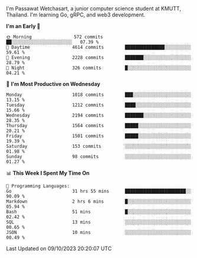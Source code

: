 
I'm Passawat Wetchasart, a junior computer science student at KMUTT, Thailand. I'm learning Go, gRPC, and web3 development.



<!--START_SECTION:waka-->
**I'm an Early 🐤** 

```text
🌞 Morning                572 commits         ██░░░░░░░░░░░░░░░░░░░░░░░   07.39 % 
🌆 Daytime                4614 commits        ███████████████░░░░░░░░░░   59.61 % 
🌃 Evening                2228 commits        ███████░░░░░░░░░░░░░░░░░░   28.79 % 
🌙 Night                  326 commits         █░░░░░░░░░░░░░░░░░░░░░░░░   04.21 % 
```
📅 **I'm Most Productive on Wednesday** 

```text
Monday                   1018 commits        ███░░░░░░░░░░░░░░░░░░░░░░   13.15 % 
Tuesday                  1212 commits        ████░░░░░░░░░░░░░░░░░░░░░   15.66 % 
Wednesday                2194 commits        ███████░░░░░░░░░░░░░░░░░░   28.35 % 
Thursday                 1564 commits        █████░░░░░░░░░░░░░░░░░░░░   20.21 % 
Friday                   1501 commits        █████░░░░░░░░░░░░░░░░░░░░   19.39 % 
Saturday                 153 commits         ░░░░░░░░░░░░░░░░░░░░░░░░░   01.98 % 
Sunday                   98 commits          ░░░░░░░░░░░░░░░░░░░░░░░░░   01.27 % 
```


📊 **This Week I Spent My Time On** 

```text
💬 Programming Languages: 
Go                       31 hrs 55 mins      ███████████████████████░░   90.09 % 
Markdown                 2 hrs 6 mins        █░░░░░░░░░░░░░░░░░░░░░░░░   05.94 % 
Bash                     51 mins             █░░░░░░░░░░░░░░░░░░░░░░░░   02.42 % 
SQL                      13 mins             ░░░░░░░░░░░░░░░░░░░░░░░░░   00.65 % 
JSON                     10 mins             ░░░░░░░░░░░░░░░░░░░░░░░░░   00.49 % 
```


 Last Updated on 09/10/2023 20:20:07 UTC
<!--END_SECTION:waka-->

<!--
**markpassawat/markpassawat** is a ✨ _special_ ✨ repository because its `README.md` (this file) appears on your GitHub profile.

Here are some ideas to get you started:

- 🔭 I’m currently working on ...
- 🌱 I’m currently learning ...
- 👯 I’m looking to collaborate on ...
- 🤔 I’m looking for help with ...
- 💬 Ask me about ...
- 📫 How to reach me: ...
- 😄 Pronouns: He/Him
- ⚡ Fun fact: ...
-->
